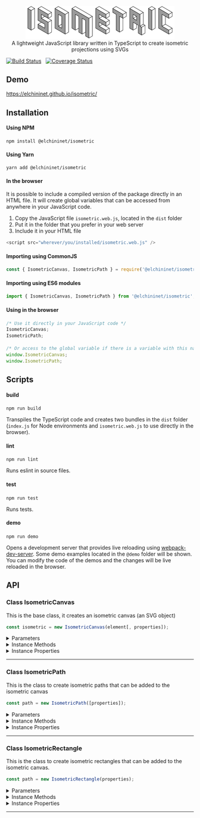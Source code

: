 <p align="center">
    <a href="https://elchininet.github.io/isometric/">
        <img src="./demo/images/logo.png?raw=true" width="400" title="isometric" />
    </a>
    <br>
    A lightweight JavaScript library written in TypeScript to create isometric projections using SVGs
</p>

[![Build Status](https://travis-ci.com/elchininet/isometric.svg?branch=master)](https://travis-ci.com/elchininet/isometric) &nbsp; [![Coverage Status](https://coveralls.io/repos/github/elchininet/isometric/badge.svg?branch=master)](https://coveralls.io/github/elchininet/isometric?branch=master)

## Demo

https://elchininet.github.io/isometric/

## Installation

#### Using NPM

```
npm install @elchininet/isometric
```

#### Using Yarn

```
yarn add @elchininet/isometric
```

#### In the browser

It is possible to include a compiled version of the package directly in an HTML file. It will create global variables that can be accessed from anywhere in your JavaScript code.

1. Copy the JavaScript file `isometric.web.js`, located in the `dist` folder
2. Put it in the folder that you prefer in your web server
3. Include it in your HTML file

```javascript
<script src="wherever/you/installed/isometric.web.js" />
```

#### Importing using CommonJS

```javascript
const { IsometricCanvas, IsometricPath } = require('@elchininet/isometric');
```

#### Importing using ES6 modules

```javascript
import { IsometricCanvas, IsometricPath } from '@elchininet/isometric';
```

#### Using in the browser

```javascript
/* Use it directly in your JavaScript code */
IsometricCanvas;
IsometricPath;

/* Or access to the global variable if there is a variable with this name in the same scope */
window.IsometricCanvas;
window.IsometricPath;
```

## Scripts

#### build

`npm run build`

Transpiles the TypeScript code and creates two bundles in the `dist` folder (`index.js` for Node environments and `isometric.web.js` to use directly in the browser).

#### lint

`npm run lint`

Runs eslint in source files.

#### test

`npm run test`

Runs tests.

#### demo

`npm run demo`

Opens a development server that provides live reloading using [webpack-dev-server](https://github.com/webpack/webpack-dev-server). Some demo examples located in the `@demo` folder will be shown. You can modify the code of the demos and the changes will be live reloaded in the browser.

## API

### Class IsometricCanvas

This is the base class, it creates an isometric canvas (an SVG object)

```javascript
const isometric = new IsometricCanvas(element[, properties]);
```

<details><summary>Parameters</summary>
<p>

`element`
>The DOM element in which the isometric will be inserted

`properties` _(optional)_
>Object to set the properties of the isometric canvas

| Property        | Type          | Default value  | Description                                       |
| --------------- | ------------- | -------------- | ------------------------------------------------- |
| backgroundColor | string        | "white"        | Sets the background color of the isometric canvas |
| scale           | number        | 1              | Sets the scale multiplier of each isometric unit  |
| height          | number        | 480            | Sets the height of the isometric canvas           |
| width           | number        | 640            | Sets the width of the isometric canvas            |

</p>
</details>

<details><summary>Instance Methods</summary>
<p>

>All the instance methods (excepting `getElement`) return the same instance, so they are chainable.

```javascript
getElement()
```
>Returns the native `SVG` element

```javascript
addChild(child)
```
>Adds an isometric paths to the isometric canvas

| Parameter       | Type          |
| --------------- | ------------- |
| child           | IsometricPath |

```javascript
addChildren(child, child, child...)
```
>Adds multiple isometric paths to the isometric canvas

| Parameter       | Type          |
| --------------- | ------------- |
| child           | IsometricPath |

```javascript
removeChild(child)
```
>Removes an isometric path from the isometric canvas

| Parameter       | Type          |
| --------------- | ------------- |
| child           | IsometricPath |

```javascript
removeChildren(child, child, child...)
```
>Removes multiple isometric paths from the isometric canvas

| Parameter       | Type          |
| --------------- | ------------- |
| child           | IsometricPath |

```javascript
removeChildByIndex(index)
```
>Removes an isometric path taking into account its index in the paths tree

| Parameter       | Type          |
| --------------- | ------------- |
| index           | number        |

```javascript
clear()
```
>Cleans the isometric canvas (removes all the isometric paths from it and all the native SVG paths elements from the SVG)

```javascript
addEventListener(type, callback, [useCapture])
```
>Sets up a function that will be called whenever the specified event is delivered to the `IsometricCanvas` (the SVG element)

| Parameter       | Type          |
| --------------- | ------------- |
| type            | string        |
| callback        | VoidFunction  |
| callback        | boolean       |

```javascript
removeEventListener(type, callback, [useCapture])
```
>Removes from the `IsometricCanvas` (the SVG element) an event listener previously registered with `addEventListener`

| Parameter       | Type          |
| --------------- | ------------- |
| type            | string        |
| callback        | VoidFunction  |
| callback        | boolean       |

</p>
</details>

<details><summary>Instance Properties</summary>
<p>

| Property        | Type     | Description                                                       |
| --------------- | -------- | ----------------------------------------------------------------- |
| backgroundColor | string   | Gets and sets the background color of the isometric canvas        |
| scale           | number   | Gets and sets the multiplier scale of the isometric canvas        |
| height          | number   | Gets and sets the height of the isometric canvas                  |
| width           | number   | Gets and sets the width of the isometric canvas                   |

</p>
</details>

---

### Class IsometricPath

This is the class to create isometric paths that can be added to the isometric canvas

```javascript
const path = new IsometricPath([properties]);
```

<details><summary>Parameters</summary>
<p>

`properties` _(optional)_
>Object to set the properties of the isometric path

| Property        | Type          | Default value  | Description                                              |
| --------------- | ------------- | -------------- | -------------------------------------------------------- |
| fillColor       | string        | "white"        | Sets the fill color of the isometric path                |
| fillOpacity     | number        | 1              | Sets the fill opacity of the isometric path              |
| strokeColor     | string        | "black"        | Sets the stroke color of the isometric path              |
| strokeOpacity   | number        | 1              | Sets stroke opacity of the isometric path                |
| strokeDashArray | number[]      | []             | Sets the [SVG stroke dasharray][1] of the isometric path |
| strokeLinecap   | string        | "butt"         | Sets the [SVG stroke linecap][2] of the isometric path   |
| strokeLinejoin  | string        | "round"        | Sets the [SVG stroke linejoin][3] of the isometric path  |
| strokeWidth     | number        | 1              | Sets the stroke width of the isometric path              |

</p>
</details>

<details><summary>Instance Methods</summary>
<p>

>All the instance methods (excepting `getElement`) return the same instance, so they are chainable.

```javascript
getElement()
```
>Returns the native `SVG` path element

```javascript
update()
```
>Forces a re-render of the SVG path

```javascript
moveTo(right, left, top)
```
>Move the cursor to an isometric point, if the cursor was already in another point, no line is drawn between them.

| Parameter       | Type       | Description                              |
| --------------- | ---------- | ---------------------------------------- |
| right           | number     | Right value in the isometric coordinates |
| left            | number     | Left value in the isometric coordinates  |
| top             | number     | Top value in the isometric coordinates   |
    
```javascript
lineTo(right, left, top)
```
>Draws a line from the previous isometric point to the destination point.

| Parameter       | Type       | Description                                                       |
| --------------- | ---------- | ----------------------------------------------------------------- |
| right           | number     | Right value in the isometric coordinates of the destination point |
| left            | number     | Left value in the isometric coordinates of the destination point  |
| top             | number     | Top value in the isometric coordinates of the destination point   |

```javascript
curveTo(controlRight, controlLeft, controlTop, right, left, top)
```
>Draws a curve from the previous isometric point to the designated isometric point crossing the control isometric point.

| Parameter       | Type       | Description                                                       |
| --------------- | ---------- | ----------------------------------------------------------------- |
| controlRight    | number     | Right value in the isometric coordinates of the control point     |
| controlLeft     | number     | Left value in the isometric coordinates of the control point      |
| controlTop      | number     | Top value in the isometric coordinates of the control point       |
| right           | number     | Right value in the isometric coordinates of the destination point |
| left            | number     | Left value in the isometric coordinates of the destination point  |
| top             | number     | Top value in the isometric coordinates of the destination point   |
    
```javascript
mt(right, left, top)
```
>Alias of `moveTo`.

```javascript
lt(right, left, top)
```
>Alias of `lineTo`.

```javascript
ct(controlRight, controlLeft, controlTop, right, left, top)
```
>Alias of `curveTo`.

```javascript
draw(commands)
```
>Draws a line taking into account a series of drawing commands.

| Parameter       | Type       | Description                              |
| --------------- | ---------- | ---------------------------------------- |
| commands        | string     | A series of drawing commands. For example, `M0 0 0 L1 1 1 C 2 2 2 3 3 3`has the same effect as `moveTo(0, 0, 0).lineTo(1, 1, 1).curveTo(2, 2, 2, 3, 3, 3)` |

```javascript
clear()
```
>Cleans the IsometricPath (removes all the path commands from the native SVG path element)

```javascript
addEventListener(type, callback, [useCapture])
```
>Sets up a function that will be called whenever the specified event is delivered to the `IsometricPath` (the SVG path element)

| Parameter       | Type          |
| --------------- | ------------- |
| type            | string        |
| callback        | VoidFunction  |
| callback        | boolean       |

```javascript
removeEventListener(type, listener, [useCapture])
```
>Removes from the `IsometricPath` (the SVG path element) an event listener previously registered with `addEventListener`

| Parameter       | Type          |
| --------------- | ------------- |
| type            | string        |
| callback        | VoidFunction  |
| callback        | boolean       |

</p>
</details>

<details><summary>Instance Properties</summary>
<p>

| Property        | Type     | Description                                                       |
| --------------- | -------- | ----------------------------------------------------------------- |
| fillColor       | string   | Gets and sets the fill color of the isometric path                |
| fillOpacity     | number   | Gets and sets the fill opacity of the isometric path              |
| strokeColor     | string   | Gets and sets the stroke color of the isometric path              |
| strokeOpacity   | number   | Gets and sets the stroke opacity of the isometric path            |
| strokeDashArray | number[] | Gets and sets the [SVG stroke dasharray][1] of the isometric path |
| strokeLinecap   | string   | Gets and sets the [SVG stroke linecap][2] of the isometric path   |
| strokeLinejoin  | string   | Gets and sets the [SVG stroke linejoin][3] of the isometric path  |
| strokeWidth     | number   | Gets and sets the stroke width of the isometric path              |

</p>
</details>

---

### Class IsometricRectangle

This is the class to create isometric rectangles that can be added to the isometric canvas.

```javascript
const path = new IsometricRectangle(properties);
```

<details><summary>Parameters</summary>
<p>

`properties`
>Object to set the properties of the isometric rectangle

| Property        | Type          | Default value        | Description                                                   |
| --------------- | ------------- | -------------------- | ------------------------------------------------------------- |
| height          | number        | -                    | Sets the height of the isometric rectangle                    |
| width           | number        | -                    | Sets the width of the isometric rectangle                     |
| planeView       | number        | PlaneView (`string`) | Sets the plane view in which the rectangle will be created    |
| fillColor       | string        | "white"              | Sets the fill color of the isometric rectangle                |
| fillOpacity     | number        | 1                    | Sets the fill opacity of the isometric rectangle              |
| strokeColor     | string        | "black"              | Sets the stroke color of the isometric rectangle              |
| strokeOpacity   | number        | 1                    | Sets stroke opacity of the isometric rectangle                |
| strokeDashArray | number[]      | []                   | Sets the [SVG stroke dasharray][1] of the isometric rectangle |
| strokeLinecap   | string        | "butt"               | Sets the [SVG stroke linecap][2] of the isometric rectangle   |
| strokeLinejoin  | string        | "round"              | Sets the [SVG stroke linejoin][3] of the isometric rectangle  |
| strokeWidth     | number        | 1                    | Sets the stroke width of the isometric rectangle              |

</p>
</details>

<details><summary>Instance Methods</summary>
<p>

>All the instance methods (excepting `getElement`) return the same instance, so they are chainable.

```javascript
getElement()
```
>Returns the native `SVG` path element

```javascript
update()
```
>Forces a re-render of the SVG rectangle

```javascript
clear()
```
>Cleans the IsometricRectangle (removes all the path commands from the native SVG path element)

```javascript
addEventListener(type, callback, [useCapture])
```
>Sets up a function that will be called whenever the specified event is delivered to the `IsometricRectangle` (the SVG path element)

| Parameter       | Type          |
| --------------- | ------------- |
| type            | string        |
| callback        | VoidFunction  |
| callback        | boolean       |

```javascript
removeEventListener(type, listener, [useCapture])
```
>Removes from the `IsometricRectangle` (the SVG path element) an event listener previously registered with `addEventListener`

| Parameter       | Type          |
| --------------- | ------------- |
| type            | string        |
| callback        | VoidFunction  |
| callback        | boolean       |

</p>
</details>

<details><summary>Instance Properties</summary>
<p>

| Property        | Type     | Description                                                            |
| --------------- | -------- | ---------------------------------------------------------------------- |
| height          | number   | Gets and sets the height of the isometric rectangle                    |
| width           | number   | Gets and sets the width of the isometric rectangle                     |
| planeView       | string   | Gets and sets the plane view in which the rectangle is created         |
| fillColor       | string   | Gets and sets the fill color of the isometric rectangle                |
| fillOpacity     | number   | Gets and sets the fill opacity of the isometric rectangle              |
| strokeColor     | string   | Gets and sets the stroke color of the isometric rectangle              |
| strokeOpacity   | number   | Gets and sets the stroke opacity of the isometric rectangle            |
| strokeDashArray | number[] | Gets and sets the [SVG stroke dasharray][1] of the isometric rectangle |
| strokeLinecap   | string   | Gets and sets the [SVG stroke linecap][2] of the isometric rectangle   |
| strokeLinejoin  | string   | Gets and sets the [SVG stroke linejoin][3] of the isometric rectangle  |
| strokeWidth     | number   | Gets and sets the stroke width of the isometric rectangle              |

</p>
</details>

---

[1]: https://developer.mozilla.org/en-US/docs/Web/SVG/Attribute/stroke-dasharray
[2]: https://developer.mozilla.org/en-US/docs/Web/SVG/Attribute/stroke-linecap
[3]: https://developer.mozilla.org/en-US/docs/Web/SVG/Attribute/stroke-linejoin
[4]: https://elchininet.github.io/isometric/#demo3